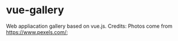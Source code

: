 # vue-gallery
Web appliacation gallery based on vue.js.
Credits: Photos come from https://www.pexels.com/;
